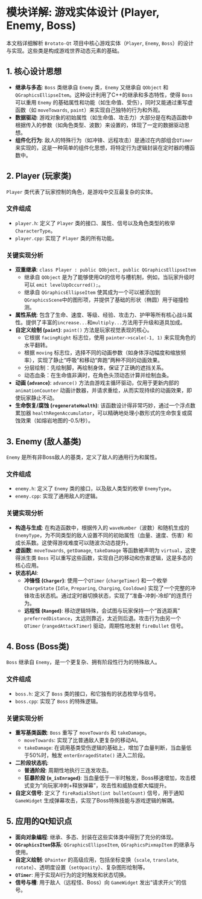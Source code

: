 # 模块详解: 游戏实体设计 (Player, Enemy, Boss)

本文档详细解析 `Brotato-Qt` 项目中核心游戏实体（`Player`, `Enemy`, `Boss`）的设计与实现。这些类是构成游戏世界动态元素的基础。

## 1. 核心设计思想

- **继承与多态**: `Boss` 类继承自 `Enemy` 类，`Enemy` 又继承自 `QObject` 和 `QGraphicsEllipseItem`。这种设计利用了C++的继承和多态特性，使得 `Boss` 可以重用 `Enemy` 的基础属性和功能（如生命值、受伤），同时又能通过重写虚函数（如 `moveTowards`, `paint`）来实现自己独特的行为和外观。
- **数据驱动**: 游戏对象的初始属性（如生命值、攻击力）大部分是在构造函数中根据传入的参数（如角色类型、波数）来设置的，体现了一定的数据驱动思想。
- **组件化行为**: 敌人的特殊行为（如冲锋、远程攻击）是通过在内部组合`QTimer`来实现的，这是一种简单的组件化思想，将特定行为逻辑封装在定时器的槽函数中。

## 2. Player (玩家类)

`Player` 类代表了玩家控制的角色，是游戏中交互最复杂的实体。

### 文件组成

- `player.h`: 定义了 `Player` 类的接口、属性、信号以及角色类型的枚举 `CharacterType`。
- `player.cpp`: 实现了 `Player` 类的所有功能。

### 关键实现分析

- **双重继承**: `class Player : public QObject, public QGraphicsEllipseItem`
  - 继承自 `QObject` 是为了能够使用Qt的信号与槽机制，例如，当玩家升级时可以 `emit levelUpOccurred();`。
  - 继承自 `QGraphicsEllipseItem` 使其成为一个可以被添加到`QGraphicsScene`中的图形项，并提供了基础的形状（椭圆）用于碰撞检测。
- **属性系统**: 包含了生命、速度、等级、经验、攻击力、护甲等所有核心战斗属性。提供了丰富的`increase...`和`multiply...`方法用于升级和道具加成。
- **自定义绘制 (`paint`)**: `paint()` 方法是玩家视觉表现的核心。
  - 它根据 `facingRight` 标志位，使用 `painter->scale(-1, 1)` 来实现角色的水平翻转。
  - 根据 `moving` 标志位，选择不同的动画参数（如身体浮动幅度和缩放频率），实现了静止“呼吸”和移动“奔跑”两种不同的动画效果。
  - 分层绘制：先绘制脚，再绘制身体，保证了正确的遮挡关系。
  - 动态血条：在生命值非满时，在角色头顶动态计算并绘制血条。
- **动画 (`advance`)**: `advance()` 方法由游戏主循环驱动，仅用于更新内部的 `animationCounter` 动画计数器，并请求重绘，从而实现持续的动画效果，即使玩家静止不动。
- **生命恢复/腐蚀 (`regenerateHealth`)**: 该函数设计得非常巧妙，通过一个浮点数累加器 `healthRegenAccumulator`，可以精确地处理小数形式的生命恢复或腐蚀效果（如熔岩地图的-0.5/秒）。

## 3. Enemy (敌人基类)

`Enemy` 是所有非Boss敌人的基类，定义了敌人的通用行为和属性。

### 文件组成

- `enemy.h`: 定义了 `Enemy` 类的接口，以及敌人类型的枚举 `EnemyType`。
- `enemy.cpp`: 实现了通用敌人的逻辑。

### 关键实现分析

- **构造与生成**: 在构造函数中，根据传入的 `waveNumber`（波数）和随机生成的 `EnemyType`，为不同类型的敌人设置不同的初始属性（血量、速度、伤害）和成长系数。这使得游戏难度可以随波次动态提升。
- **虚函数**: `moveTowards`, `getDamage`, `takeDamage` 等函数被声明为 `virtual`，这使得派生类 `Boss` 可以重写这些函数，实现自己的移动和伤害逻辑，这是多态的核心应用。
- **状态机AI**:
  - **冲锋怪 (`Charger`)**: 使用一个`QTimer` (`chargeTimer`) 和一个枚举 `ChargeState` (`Idle`, `Preparing`, `Charging`, `Cooldown`) 实现了一个完整的冲锋攻击状态机。通过定时器切换状态，实现了“准备-冲刺-冷却”的连贯行为。
  - **远程怪 (`Ranged`)**: 移动逻辑特殊，会试图与玩家保持一个“首选距离” `preferredDistance`，太远则靠近，太近则后退。攻击行为由另一个`QTimer` (`rangedAttackTimer`) 驱动，周期性地发射 `fireBullet` 信号。

## 4. Boss (Boss类)

`Boss` 继承自 `Enemy`，是一个更复杂、拥有阶段性行为的特殊敌人。

### 文件组成

- `boss.h`: 定义了 `Boss` 类的接口，和它独有的状态枚举与信号。
- `boss.cpp`: 实现了 `Boss` 的特殊逻辑。

### 关键实现分析

- **重写基类函数**: `Boss` 重写了 `moveTowards` 和 `takeDamage`。
  - `moveTowards`: 实现了比普通敌人更复杂的移动AI。
  - `takeDamage`: 在调用基类受伤逻辑的基础上，增加了血量判断，当血量低于50%时，触发 `enterEnragedState()` 进入二阶段。
- **二阶段状态机**:
  - **普通阶段**: 周期性地执行三连发攻击。
  - **狂暴阶段 (`m_isEnraged`)**: 当血量低于一半时触发，Boss移速增加，攻击模式变为“向玩家冲刺+释放弹幕”，攻击性和威胁度都大幅提升。
- **自定义信号**: 定义了 `fireRadialShot(int bulletCount)` 信号，用于通知 `GameWidget` 生成弹幕攻击，实现了Boss特殊技能与游戏逻辑的解耦。

## 5. 应用的Qt知识点

- **面向对象编程**: 继承、多态、封装在这些实体类中得到了充分的体现。
- **`QGraphicsItem`体系**: `QGraphicsEllipseItem`, `QGraphicsPixmapItem` 的继承与使用。
- **自定义绘制**: `QPainter` 的高级应用，包括坐标变换（`scale`, `translate`, `rotate`）、透明度设置（`setOpacity`）、复杂图形绘制等。
- **`QTimer`**: 用于实现AI行为的定时触发和状态切换。
- **信号与槽**: 用于敌人（远程怪、Boss）向 `GameWidget` 发出“请求开火”的信号。